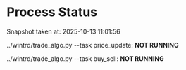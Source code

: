 # Process Status

Snapshot taken at: 2025-10-13 11:01:56

../wintrd/trade_algo.py --task price_update: **NOT RUNNING**

../wintrd/trade_algo.py --task buy_sell: **NOT RUNNING**

